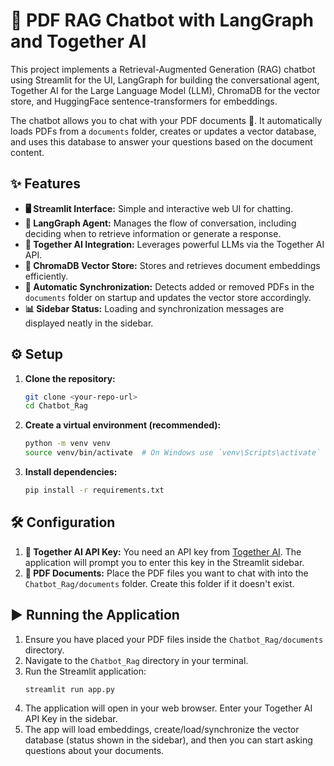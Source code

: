 # 🤖 PDF RAG Chatbot with LangGraph and Together AI

This project implements a Retrieval-Augmented Generation (RAG) chatbot using Streamlit for the UI, LangGraph for building the conversational agent, Together AI for the Large Language Model (LLM), ChromaDB for the vector store, and HuggingFace sentence-transformers for embeddings.

The chatbot allows you to chat with your PDF documents 📄. It automatically loads PDFs from a `documents` folder, creates or updates a vector database, and uses this database to answer your questions based on the document content.

## ✨ Features

*   **🖥️ Streamlit Interface:** Simple and interactive web UI for chatting.
*   **🧠 LangGraph Agent:** Manages the flow of conversation, including deciding when to retrieve information or generate a response.
*   **🔗 Together AI Integration:** Leverages powerful LLMs via the Together AI API.
*   **💾 ChromaDB Vector Store:** Stores and retrieves document embeddings efficiently.
*   **🔄 Automatic Synchronization:** Detects added or removed PDFs in the `documents` folder on startup and updates the vector store accordingly.
*   **📊 Sidebar Status:** Loading and synchronization messages are displayed neatly in the sidebar.

## ⚙️ Setup

1.  **Clone the repository:**
    ```bash
    git clone <your-repo-url>
    cd Chatbot_Rag
    ```

2.  **Create a virtual environment (recommended):**
    ```bash
    python -m venv venv
    source venv/bin/activate  # On Windows use `venv\Scripts\activate`
    ```

3.  **Install dependencies:**
    ```bash
    pip install -r requirements.txt
    ```

## 🛠️ Configuration

1.  **🔑 Together AI API Key:** You need an API key from [Together AI](https://api.together.xyz/). The application will prompt you to enter this key in the Streamlit sidebar.
2.  **📄 PDF Documents:** Place the PDF files you want to chat with into the `Chatbot_Rag/documents` folder. Create this folder if it doesn't exist.

## ▶️ Running the Application

1.  Ensure you have placed your PDF files inside the `Chatbot_Rag/documents` directory.
2.  Navigate to the `Chatbot_Rag` directory in your terminal.
3.  Run the Streamlit application:
    ```bash
    streamlit run app.py
    ```
4.  The application will open in your web browser. Enter your Together AI API Key in the sidebar.
5.  The app will load embeddings, create/load/synchronize the vector database (status shown in the sidebar), and then you can start asking questions about your documents.
